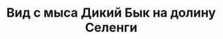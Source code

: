 ---
title: Вид с мыса Дикий Бык на долину Селенги
location: Мыс Дикий Бык, Река Селенга. Прибайкальский район, Республика Бурятия, Россия
tags: [fav]
---
